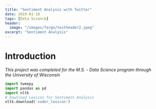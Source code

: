 ```yaml
---
title: "Sentiment Analysis with Twitter"
date: 2019-01-18
tags: [Data Science]
header:
  image: "/images/fargo/testheader2.jpeg"
excerpt: "Sentiment Analysis"
---
```


# Introduction
*This project was completed for the M.S. - Data Science program through the University of Wisconsin*

```python
import tweepy
import pandas as pd
import nltk
# Download Lexicon for Sentiment Analysis
nltk.download('vader_lexicon')

```
